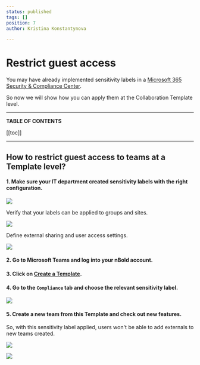 ```yaml
---
status: published
tags: []
position: 7
author: Kristina Konstantynova

---
```

# **Restrict guest access**

You may have already implemented sensitivity labels in a [Microsoft 365 Security & Compliance Center](https://protection.office.com/homepage).

So now we will show how you can apply them at the Collaboration Template level.

***

**TABLE OF CONTENTS**

[[toc]]

***

## How to restrict guest access to teams at a Template level?

#### 1. Make sure your IT department created sensitivity labels with the right configuration.

![](/media/screenshot-2022-01-27-at-10-17-53.png)

Verify that your labels can be applied to groups and sites.

![](/media/screenshot-2022-01-27-at-10-25-02.png)

Define external sharing and user access settings.

![](/media/screenshot-2022-01-27-at-10-22-51.png)

#### 2. Go to Microsoft Teams and log into your **nBold account**.

#### 3. Click on [**Create a Template**](/collaboration-templates/create-a-new-collaboration-template.md)**.**

#### 4. Go to the `Compliance` tab and choose the relevant sensitivity label.

![](/media/gif-restrict-guest-access.gif)

#### 5. Create a **new team** **from this Template** and check out new features.

So, with this sensitivity label applied, users won't be able to add externals to new teams created.

![](/media/screenshot-2022-02-02-at-19-28-38.png)

![](/media/screenshot-2022-02-02-at-19-14-35.png)